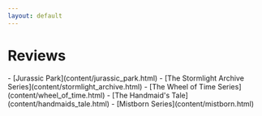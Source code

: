 ```yaml
---
layout: default
---
```

<div class="jumbotron shadow large text-white bg-primary mb-3 container text-center" markdown="1">
<h1>Reviews</h1>
- [<span markdown="1" class="text-white">Jurassic Park</span>](content/jurassic_park.html)
-  [<span markdown="1" class="text-white">The Stormlight Archive Series</span>](content/stormlight_archive.html)
-  [<span markdown="1" class="text-white">The Wheel of Time Series</span>](content/wheel_of_time.html)
-  [<span markdown="1" class="text-white">The Handmaid's Tale</span>](content/handmaids_tale.html)
-  [<span markdown="1" class="text-white">Mistborn Series</span>](content/mistborn.html)
</div>
